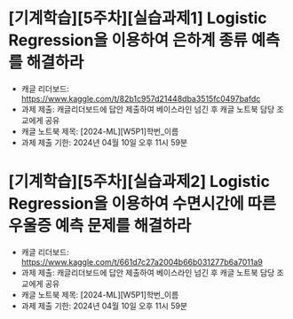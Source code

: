 # [기계학습][5주차][실습과제1] Logistic Regression을 이용하여 은하계 종류 예측를 해결하라
- 캐글 리더보드: https://www.kaggle.com/t/82b1c957d21448dba3515fc0497bafdc
- 과제 제출: 캐글리더보드에 답안 제출하여 베이스라인 넘긴 후 캐글 노트북 담당 조교에게 공유
- 캐글 노트북 제목: [2024-ML][W5P1]학번_이름
- 과제 제출 기한: 2024년 04월 10일 오후 11시 59분


# [기계학습][5주차][실습과제2] Logistic Regression을 이용하여 수면시간에 따른 우울증 예측 문제를 해결하라
- 캐글 리더보드: https://www.kaggle.com/t/661d7c27a2004b66b031277b6a7011a9
- 과제 제출: 캐글리더보드에 답안 제출하여 베이스라인 넘긴 후 캐글 노트북 담당 조교에게 공유
- 캐글 노트북 제목: [2024-ML][W5P1]학번_이름
- 과제 제출 기한: 2024년 04월 10일 오후 11시 59분
